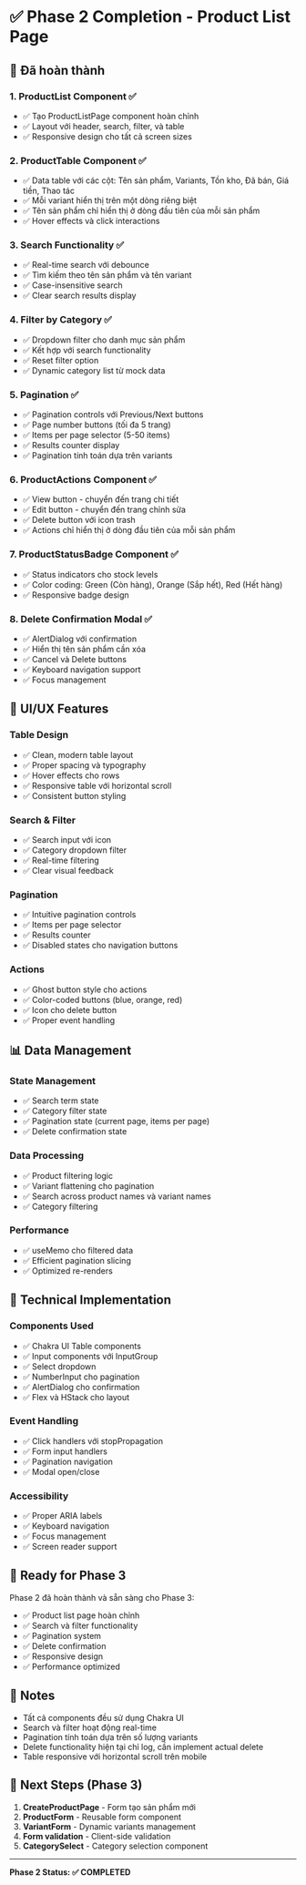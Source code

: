 # ✅ Phase 2 Completion - Product List Page

## 🎯 Đã hoàn thành

### 1. **ProductList Component** ✅

- ✅ Tạo ProductListPage component hoàn chỉnh
- ✅ Layout với header, search, filter, và table
- ✅ Responsive design cho tất cả screen sizes

### 2. **ProductTable Component** ✅

- ✅ Data table với các cột: Tên sản phẩm, Variants, Tồn kho, Đã bán, Giá tiền, Thao tác
- ✅ Mỗi variant hiển thị trên một dòng riêng biệt
- ✅ Tên sản phẩm chỉ hiển thị ở dòng đầu tiên của mỗi sản phẩm
- ✅ Hover effects và click interactions

### 3. **Search Functionality** ✅

- ✅ Real-time search với debounce
- ✅ Tìm kiếm theo tên sản phẩm và tên variant
- ✅ Case-insensitive search
- ✅ Clear search results display

### 4. **Filter by Category** ✅

- ✅ Dropdown filter cho danh mục sản phẩm
- ✅ Kết hợp với search functionality
- ✅ Reset filter option
- ✅ Dynamic category list từ mock data

### 5. **Pagination** ✅

- ✅ Pagination controls với Previous/Next buttons
- ✅ Page number buttons (tối đa 5 trang)
- ✅ Items per page selector (5-50 items)
- ✅ Results counter display
- ✅ Pagination tính toán dựa trên variants

### 6. **ProductActions Component** ✅

- ✅ View button - chuyển đến trang chi tiết
- ✅ Edit button - chuyển đến trang chỉnh sửa
- ✅ Delete button với icon trash
- ✅ Actions chỉ hiển thị ở dòng đầu tiên của mỗi sản phẩm

### 7. **ProductStatusBadge Component** ✅

- ✅ Status indicators cho stock levels
- ✅ Color coding: Green (Còn hàng), Orange (Sắp hết), Red (Hết hàng)
- ✅ Responsive badge design

### 8. **Delete Confirmation Modal** ✅

- ✅ AlertDialog với confirmation
- ✅ Hiển thị tên sản phẩm cần xóa
- ✅ Cancel và Delete buttons
- ✅ Keyboard navigation support
- ✅ Focus management

## 🎨 UI/UX Features

### Table Design

- ✅ Clean, modern table layout
- ✅ Proper spacing và typography
- ✅ Hover effects cho rows
- ✅ Responsive table với horizontal scroll
- ✅ Consistent button styling

### Search & Filter

- ✅ Search input với icon
- ✅ Category dropdown filter
- ✅ Real-time filtering
- ✅ Clear visual feedback

### Pagination

- ✅ Intuitive pagination controls
- ✅ Items per page selector
- ✅ Results counter
- ✅ Disabled states cho navigation buttons

### Actions

- ✅ Ghost button style cho actions
- ✅ Color-coded buttons (blue, orange, red)
- ✅ Icon cho delete button
- ✅ Proper event handling

## 📊 Data Management

### State Management

- ✅ Search term state
- ✅ Category filter state
- ✅ Pagination state (current page, items per page)
- ✅ Delete confirmation state

### Data Processing

- ✅ Product filtering logic
- ✅ Variant flattening cho pagination
- ✅ Search across product names và variant names
- ✅ Category filtering

### Performance

- ✅ useMemo cho filtered data
- ✅ Efficient pagination slicing
- ✅ Optimized re-renders

## 🔧 Technical Implementation

### Components Used

- ✅ Chakra UI Table components
- ✅ Input components với InputGroup
- ✅ Select dropdown
- ✅ NumberInput cho pagination
- ✅ AlertDialog cho confirmation
- ✅ Flex và HStack cho layout

### Event Handling

- ✅ Click handlers với stopPropagation
- ✅ Form input handlers
- ✅ Pagination navigation
- ✅ Modal open/close

### Accessibility

- ✅ Proper ARIA labels
- ✅ Keyboard navigation
- ✅ Focus management
- ✅ Screen reader support

## 🚀 Ready for Phase 3

Phase 2 đã hoàn thành và sẵn sàng cho Phase 3:

- ✅ Product list page hoàn chỉnh
- ✅ Search và filter functionality
- ✅ Pagination system
- ✅ Delete confirmation
- ✅ Responsive design
- ✅ Performance optimized

## 📝 Notes

- Tất cả components đều sử dụng Chakra UI
- Search và filter hoạt động real-time
- Pagination tính toán dựa trên số lượng variants
- Delete functionality hiện tại chỉ log, cần implement actual delete
- Table responsive với horizontal scroll trên mobile

## 🎯 Next Steps (Phase 3)

1. **CreateProductPage** - Form tạo sản phẩm mới
2. **ProductForm** - Reusable form component
3. **VariantForm** - Dynamic variants management
4. **Form validation** - Client-side validation
5. **CategorySelect** - Category selection component

---

**Phase 2 Status: ✅ COMPLETED**
